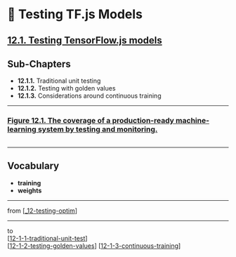 # 💊 Testing TF.js Models

## [**12.1.** Testing TensorFlow.js models](https://livebook.manning.com/book/deep-learning-with-javascript/chapter-12/2)

## Sub-Chapters

- **12.1.1.** Traditional unit testing
- **12.1.2.** Testing with golden values
- **12.1.3.** Considerations around continuous training

---

### [**Figure 12.1.** The coverage of a production-ready machine-learning system by testing and monitoring.](https://livebook.manning.com/book/deep-learning-with-javascript/chapter-12/ch12fig01)

<img src="">

---

## **Vocabulary**

- **training**
- **weights**

---

from [[_12-testing-optim]]

---

to  
[[12-1-1-traditional-unit-test]]  
[[12-1-2-testing-golden-values]]
[[12-1-3-continuous-training]]

[//begin]: # "Autogenerated link references for markdown compatibility"
[_12-testing-optim]: ../_12-testing-optim.md "💊 12 TESTING OPTIM"
[12-1-1-traditional-unit-test]: 12-1-1-traditional-unit-test.md "💊 Traditional Unit Test"
[12-1-2-testing-golden-values]: 12-1-2-testing-golden-values.md "💊 Testing Golden Values"
[12-1-3-continuous-training]: 12-1-3-continuous-training.md "💊 Cont. Training"
[//end]: # "Autogenerated link references"
